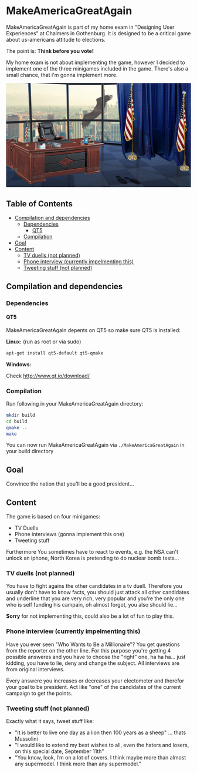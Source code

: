 # MakeAmericaGreatAgain
MakeAmericaGreatAgain is part of my home exam in "Designing User Experiences" at Chalmers in Gothenburg.
It is designed to be a critical game about us-americans attitude to elections.

The point is: **Think before you vote!**

My home exam is not about implementing the game, however I decided to implement one of the three minigames included in the game.
There's also a small chance, that i'm gonna implement more.

![HeadCooker](img/office.jpg)


<!-- [toc] -->
## Table of Contents

   * [Compilation and dependencies](#compilation-and-dependencies)
     * [Dependencies](#dependencies)
       * [QT5](#qt5)
     * [Compilation](#compilation)
   * [Goal](#goal)
   * [Content](#content)
     * [TV duells (not planned)](#tv-duells-not-planned)
     * [Phone interview (currently impelmenting this)](#phone-interview-currently-impelmenting-this)
     * [Tweeting stuff (not planned)](#tweeting-stuff-not-planned)

<!-- [toc] -->
## Compilation and dependencies ##

### Dependencies ###

#### QT5 ####
MakeAmericaGreatAgain depents on QT5 so make sure QT5 is installed:

**Linux:** (run as root or via sudo)
``` bash
apt-get install qt5-default qt5-qmake
```

**Windows:**

Check http://www.qt.io/download/

### Compilation ###

Run following in your MakeAmericaGreatAgain directory:
``` bash
mkdir build
cd build
qmake ..
make
```

You can now run MakeAmericaGreatAgain via ```./MakeAmericaGreatAgain``` in your build directory

## Goal
Convince the nation that you'll be a good president...

## Content
The game is based on four minigames:
* TV Duells
* Phone interviews (gonna implement this one)
* Tweeting stuff

Furthermore You sometimes have to react to events, e.g. the NSA can't unlock an iphone, North Korea is pretending to do nuclear bomb tests...

### TV duells (not planned)
You have to fight agains the other candidates in a tv duell.
Therefore you usually don't have to know facts, you should just attack all other candidates and underline that you are very rich, very popular and you're the only one who is self funding his campain, oh almost forgot, you also should lie...

**Sorry** for not implementing this, could also be a lot of fun to play this.

### Phone interview (currently impelmenting this)
Have you ever seen "Who Wants to Be a Millionaire"?
You get questions from the reporter on the other line. For this purpose you're getting 4 possible answeres and you have to choose the "right" one, ha ha ha... just kidding, you have to lie, deny and change the subject.
All interviews are from original interviews.

Every answere you increases or decreases your electometer and therefor your goal to be president.
Act like "one" of the candidates of the current campaign to get the points.

### Tweeting stuff (not planned)
Exactly what it says, tweet stuff like:
* "It is better to live one day as a lion then 100 years as a sheep" ... thats Mussolini
* "I would like to extend my best wishes to all, even the haters and losers, on this special date, September 11th"
* "You know, look, I’m on a lot of covers. I think maybe more than almost any supermodel. I think more than any supermodel."
